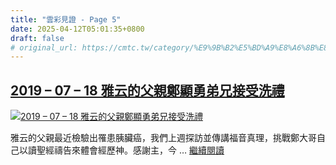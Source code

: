 ```yaml
---
title: "雲彩見證 - Page 5"
date: 2025-04-12T05:01:35+0800
draft: false
# original_url: https://cmtc.tw/category/%E9%9B%B2%E5%BD%A9%E8%A6%8B%E8%AD%89/page/5
---
```


## [2019 – 07 – 18 雅云的父親鄭顯勇弟兄接受洗禮](/2019-07-18-%e9%9b%85%e4%ba%91%e7%9a%84%e7%88%b6%e8%a6%aa%e9%84%ad%e9%a1%af%e5%8b%87%e5%bc%9f%e5%85%84%e6%8e%a5%e5%8f%97%e6%b4%97%e7%a6%ae)

[![2019 – 07 – 18 雅云的父親鄭顯勇弟兄接受洗禮](/images/FD32423B-B21B-4376-AD1C-45392C31F31F.jpg "2019 – 07 – 18 雅云的父親鄭顯勇弟兄接受洗禮")](/2019-07-18-%e9%9b%85%e4%ba%91%e7%9a%84%e7%88%b6%e8%a6%aa%e9%84%ad%e9%a1%af%e5%8b%87%e5%bc%9f%e5%85%84%e6%8e%a5%e5%8f%97%e6%b4%97%e7%a6%ae)

雅云的父親最近檢驗出罹患胰臟癌，我們上週探訪並傳講福音真理，挑戰鄭大哥自己以讀聖經禱告來體會經歷神。感謝主，今 … [繼續閱讀](/2019-07-18-%e9%9b%85%e4%ba%91%e7%9a%84%e7%88%b6%e8%a6%aa%e9%84%ad%e9%a1%af%e5%8b%87%e5%bc%9f%e5%85%84%e6%8e%a5%e5%8f%97%e6%b4%97%e7%a6%ae "2019 – 07 – 18 雅云的父親鄭顯勇弟兄接受洗禮")